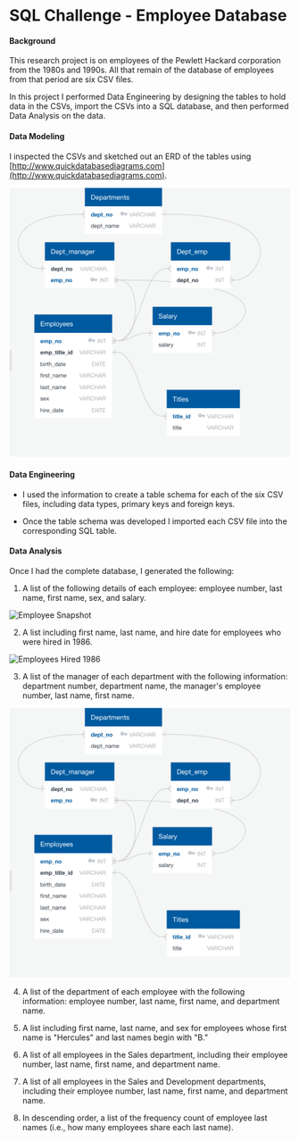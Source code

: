 # SQL Challenge - Employee Database

#### Background

This research project is on employees of the Pewlett Hackard corporation from the 1980s and 1990s. All that remain of the database of employees from that period are six CSV files.

In this project I performed Data Engineering by designing the tables to hold data in the CSVs, import the CSVs into a SQL database, and then performed Data Analysis on the data. 

#### Data Modeling

I inspected the CSVs and sketched out an ERD of the tables using [http://www.quickdatabasediagrams.com](http://www.quickdatabasediagrams.com).

![Data Visualization](/Images/table_visualization.png)

#### Data Engineering

* I used the information to create a table schema for each of the six CSV files, including data types, primary keys and foreign keys. 

* Once the table schema was developed I imported each CSV file into the corresponding SQL table. 

#### Data Analysis

Once I had the complete database, I generated the following:

1. A list of the following details of each employee: employee number, last name, first name, sex, and salary.

![Employee Snapshot](/Images/1.employee_snapshot.png)

2. A list including first name, last name, and hire date for employees who were hired in 1986.

![Employees Hired 1986](/Images/2.employees_hired_1986.png)

3. A list of the manager of each department with the following information: department number, department name, the manager's employee number, last name, first name.

![Data Visualization](/Images/table_visualization.png)

4. A list of the department of each employee with the following information: employee number, last name, first name, and department name.

5. A list including first name, last name, and sex for employees whose first name is "Hercules" and last names begin with "B."

6. A list of all employees in the Sales department, including their employee number, last name, first name, and department name.

7. A list of all employees in the Sales and Development departments, including their employee number, last name, first name, and department name.

8. In descending order, a list of the frequency count of employee last names (i.e., how many employees share each last name).
